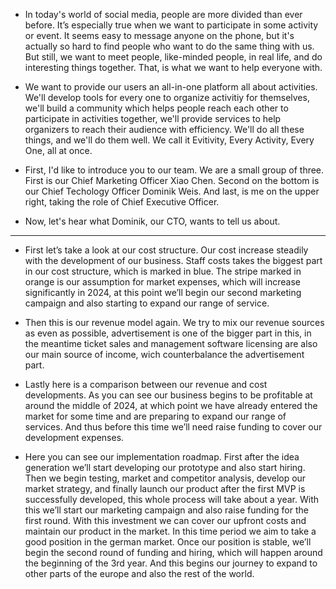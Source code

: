 - In today's world of social media, people are more divided than ever before. It’s especially true when we want to participate in some activity or event. It seems easy to message anyone on the phone, but it's actually so hard to find people who want to do the same thing with us. But still, we want to meet people, like-minded people, in real life, and do interesting things together. That, is what we want to help everyone with.

- We want to provide our users an all-in-one platform all about activities. We'll develop tools for every one to organize activitiy for themselves, we'll build a community which helps people reach each other to participate in activities together, we'll provide services to help organizers to reach their audience with efficiency. We'll do all these things, and we'll do them well. We call it Evitivity, Every Activity, Every One, all at once.

- First, I'd like to introduce you to our team. We are a small group of three. First is our Chief Marketing Officer Xiao Chen. Second on the bottom is our Chief Techology Officer Dominik Weis. And last, is me on the upper right, taking the role of Chief Executive Officer.
- Now, let's hear what Dominik, our CTO, wants to tell us about.

---------------------------------

- First let’s take a look at our cost structure. Our cost increase steadily with the development of our business. Staff costs takes the biggest part in our cost structure, which is marked in blue. The stripe marked in orange is our assumption for market expenses, which will increase significantly in 2024, at this point we’ll begin our second marketing campaign and also starting to expand our range of service.

- Then this is our revenue model again. We try to mix our revenue sources as even as possible, advertisement is one of the bigger part in this, in the meantime ticket sales and management software licensing are also our main source of income, wich counterbalance the advertisement part.

- Lastly here is a comparison between our revenue and cost developments. As you can see our business begins to be profitable at around the middle of 2024, at which point we have already entered the market for some time and are preparing to expand our range of services. And thus before this time we’ll need raise funding to cover our development expenses.

- Here you can see our implementation roadmap. First after the idea generation we’ll start developing our prototype and also start hiring. Then we begin testing, market and competitor analysis, develop our market strategy, and finally launch our product after the first MVP is successfully developed, this whole process will take about a year. With this we’ll start our marketing campaign and also raise funding for the first round. With this investment we can cover our upfront costs and maintain our product in the market. In this time period we aim to take a good position in the german market. Once our position is stable, we’ll begin the second round of funding and hiring, which will happen around the beginning of the 3rd year. And this begins our journey to expand to other parts of the europe and also the rest of the world.

